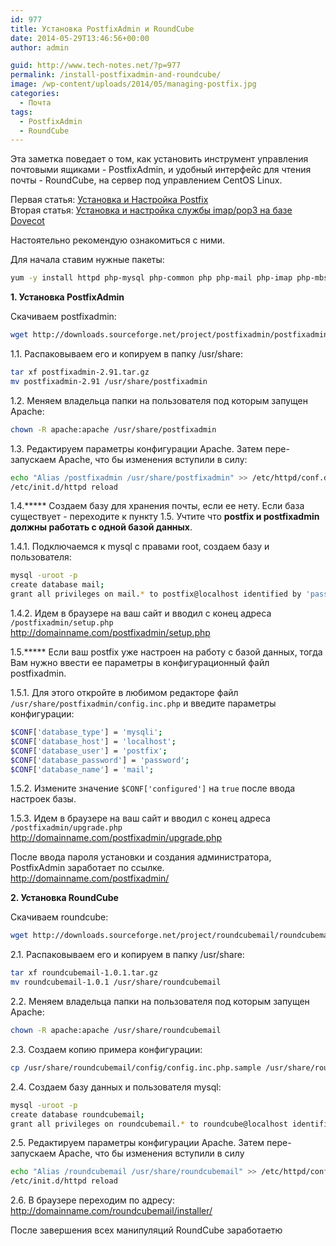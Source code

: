 ```yaml
---
id: 977
title: Установка PostfixAdmin и RoundCube
date: 2014-05-29T13:46:56+00:00
author: admin

guid: http://www.tech-notes.net/?p=977
permalink: /install-postfixadmin-and-roundcube/
image: /wp-content/uploads/2014/05/managing-postfix.jpg
categories:
  - Почта
tags:
  - PostfixAdmin
  - RoundCube
---
```

Эта заметка поведает о том, как установить инструмент управления почтовыми ящиками - PostfixAdmin, и удобный интерфейс для чтения почты - RoundCube, на сервер под управлением CentOS Linux.

Первая статья: [Установка и Настройка Postfix](http://www.tech-notes.net/install-configure-postfix/ "Установка и Настройка Postfix")  
Вторая статья: [Установка и настройка службы imap/pop3 на базе Dovecot](http://www.tech-notes.net/install-dovecot-centos/ "Установка и настройка службы imap/pop3 на базе  Dovecot")

Настоятельно рекомендую ознакомиться с ними.

Для начала ставим нужные пакеты:  
```bash
yum -y install httpd php-mysql php-common php php-mail php-imap php-mbstring php-Mcrypt php-mcrypt php-dom php-intl pam  mod_ssl openssl crypto-utils setuptool wget
```

**1. Установка PostfixAdmin**

Скачиваем postfixadmin:  
```bash
wget http://downloads.sourceforge.net/project/postfixadmin/postfixadmin/postfixadmin-2.91/postfixadmin-2.91.tar.gz
```

1.1. Распаковываем его и копируем в папку /usr/share:  
```bash
tar xf postfixadmin-2.91.tar.gz
mv postfixadmin-2.91 /usr/share/postfixadmin
```

1.2. Меняем владельца папки на пользователя под которым запущен Apache:  
```bash
chown -R apache:apache /usr/share/postfixadmin
```

1.3. Редактируем параметры конфигурации Apache. Затем пере-запускаем Apache, что бы изменения вступили в силу:  
```bash
echo "Alias /postfixadmin /usr/share/postfixadmin" >> /etc/httpd/conf.d/mail.conf
/etc/init.d/httpd reload
```

1.4.***** Создаем базу для хранения почты, если ее нету. Если база существует - переходите к пункту 1.5. Учтите что **postfix и postfixadmin должны работать с одной базой данных**.

1.4.1. Подключаемся к mysql с правами root, создаем базу и пользователя:  
```bash
mysql -uroot -p
create database mail;
grant all privileges on mail.* to postfix@localhost identified by 'password';
```

1.4.2. Идем в браузере на ваш сайт и вводил с конец адреса ``/postfixadmin/setup.php``  
http://domainname.com/postfixadmin/setup.php

1.5.***** Если ваш postfix уже настроен на работу с базой данных, тогда Вам нужно ввести ее параметры в конфигурационный файл postfixadmin.

1.5.1. Для этого откройте в любимом редакторе файл `/usr/share/postfixadmin/config.inc.php` и введите параметры конфигурации:  
```bash
$CONF['database_type'] = 'mysqli';
$CONF['database_host'] = 'localhost';
$CONF['database_user'] = 'postfix';
$CONF['database_password'] = 'password';
$CONF['database_name'] = 'mail';
```

1.5.2. Измените значение `$CONF['configured']` на `true` после ввода настроек базы.

1.5.3. Идем в браузере на ваш сайт и вводил с конец адреса ``/postfixadmin/upgrade.php``  
http://domainname.com/postfixadmin/upgrade.php

После ввода пароля установки и создания администратора, PostfixAdmin заработает по ссылке.  
http://domainname.com/postfixadmin/

**2. Установка RoundCube**

Скачиваем roundcube:  
```bash
wget http://downloads.sourceforge.net/project/roundcubemail/roundcubemail/1.0.1/roundcubemail-1.0.1.tar.gz
```

2.1. Распаковываем его и копируем в папку /usr/share:  
```bash
tar xf roundcubemail-1.0.1.tar.gz
mv roundcubemail-1.0.1 /usr/share/roundcubemail
```

2.2. Меняем владельца папки на пользователя под которым запущен Apache:  
```bash
chown -R apache:apache /usr/share/roundcubemail
```

2.3. Создаем копию примера конфигурации:  
```bash
cp /usr/share/roundcubemail/config/config.inc.php.sample /usr/share/roundcubemail/config/config.inc.php
```

2.4. Создаем базу данных и пользователя mysql:  
```bash
mysql -uroot -p
create database roundcubemail;
grant all privileges on roundcubemail.* to roundcube@localhost identified by 'password';
```

2.5. Редактируем параметры конфигурации Apache. Затем пере-запускаем Apache, что бы изменения вступили в силу  
```bash
echo "Alias /roundcubemail /usr/share/roundcubemail" >> /etc/httpd/conf.d/mail.conf
/etc/init.d/httpd reload
```

2.6. В браузере переходим по адресу:  
http://domainname.com/roundcubemail/installer/

После завершения всех манипуляций RoundCube заработаетю
